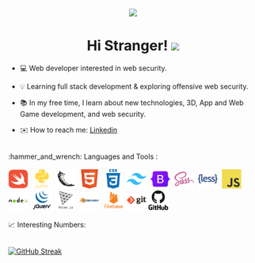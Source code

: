<div id="header" align="center">
  <div id="badges">
      <img src="https://komarev.com/ghpvc/?username=parduckids&style=flat-square&color=red" alt=""/>
    </div>
  <img src="https://media.giphy.com/media/f6hnhHkks8bk4jwjh3/giphy.gif" width="300">
    <h1>Hi Stranger! <img src="https://media.giphy.com/media/YSlD6I04v4s9pgwPcT/giphy.gif" width="30"></h1>
</div>


- :computer: Web developer interested in web security.

- :bulb: Learning full stack development & exploring offensive web security.

- :books: In my free time, I learn about new technologies, 3D,  App and Web Game development, and web security.

- :envelope: How to reach me: [Linkedin](https://www.linkedin.com/in/adam-voros-133757223/)



<br>
:hammer_and_wrench: Languages and Tools :
<br><br>

<div>
  <img src="https://github.com/devicons/devicon/blob/master/icons/swift/swift-original.svg"  title="Swift" alt="Swift" width="40" height="40"/>&nbsp;
  <img src="https://github.com/devicons/devicon/blob/master/icons/python/python-plain-wordmark.svg"  title="Python" alt="Python" width="40" height="40"/>&nbsp;
  <img src="https://github.com/devicons/devicon/blob/master/icons/flask/flask-original.svg"  title="Flask" alt="Flask" width="40" height="40"/>&nbsp;
  <img src="https://github.com/devicons/devicon/blob/master/icons/html5/html5-original.svg" title="HTML5" alt="HTML" width="40" height="40"/>&nbsp;
  <img src="https://github.com/devicons/devicon/blob/master/icons/css3/css3-plain-wordmark.svg"  title="CSS3" alt="CSS" width="40" height="40"/>&nbsp;
  <img src="https://github.com/devicons/devicon/blob/master/icons/tailwindcss/tailwindcss-plain.svg"  title="tailwindCSS" alt="tailwindCSS" width="40" height="40"/>&nbsp;
  <img src="https://github.com/devicons/devicon/blob/master/icons/bootstrap/bootstrap-original.svg"  title="bootstrap" alt="bootstrap" width="40" height="40"/>&nbsp;
  <img src="https://github.com/devicons/devicon/blob/master/icons/sass/sass-original.svg"  title="sass" alt="sass" width="40" height="40"/>&nbsp;
  <img src="https://github.com/devicons/devicon/blob/master/icons/less/less-plain-wordmark.svg"  title="less" alt="less" width="40" height="40"/>&nbsp;
  <img src="https://github.com/devicons/devicon/blob/master/icons/javascript/javascript-original.svg" title="JavaScript" alt="JavaScript" width="40" height="40"/>&nbsp;
  <img src="https://github.com/devicons/devicon/blob/master/icons/nodejs/nodejs-original-wordmark.svg" title="NodeJS" alt="NodeJS" width="40" height="40"/>&nbsp;
  <img src="https://github.com/devicons/devicon/blob/master/icons/jquery/jquery-original-wordmark.svg" title="Jquery" alt="Jquery" width="40" height="40"/>&nbsp;
  <img src="https://github.com/devicons/devicon/blob/master/icons/threejs/threejs-original-wordmark.svg" title="ThreeJS" alt="ThreeJS" width="40" height="40"/>&nbsp;
  <img src="https://github.com/devicons/devicon/blob/master/icons/blender/blender-original-wordmark.svg" title="Blender" alt="Blender" width="40" height="40"/>&nbsp;
  <img src="https://github.com/devicons/devicon/blob/master/icons/firebase/firebase-plain-wordmark.svg" title="Firebase" alt="Firebase" width="40" height="40"/>&nbsp;
  <img src="https://github.com/devicons/devicon/blob/master/icons/git/git-original-wordmark.svg" title="Git" **alt="Git" width="40" height="40"/>
  <img src="https://github.com/devicons/devicon/blob/master/icons/github/github-original-wordmark.svg" title="GitHub" **alt="GitHub" width="40" height="40"/>
</div>


<br>
📈 Interesting Numbers:
<br><br>


[![GitHub Streak](http://github-readme-streak-stats.herokuapp.com?user=parduckids&theme=dark&background=000000)](https://git.io/streak-stats)










